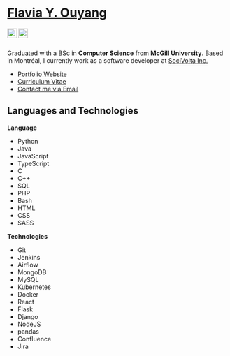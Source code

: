 <h1><a href="https://www.flaviaouyang.com/">Flavia Y. Ouyang</a></h1>

<a href="https://twitter.com/FlaviaOuyang">
  <img align="left" alt="Flavia Ouyang | Twitter" width="22px" src="https://raw.githubusercontent.com/peterthehan/peterthehan/master/assets/twitter.svg" />
</a>
<a href="https://www.linkedin.com/in/flavia-ouyang/">
  <img align="left" alt="Flavia's LinkedIN" width="22px" src="https://raw.githubusercontent.com/peterthehan/peterthehan/master/assets/linkedin.svg" />
</a>
<br /><br />

Graduated with a BSc in **Computer Science** from **McGill University**. Based in Montréal, I currently work as a software developer at <a href="http://www.socivolta.com">SociVolta Inc.</a>
  - <a href="https://flaviaouyang.github.io/portfolio-site/">Portfolio Website</a>
  - <a href="https://github.com/flaviaouyang/portfolio-site/blob/master/src/asset/Flavia_Ouyang_CV.pdf">Curriculum Vitae</a>
  - <a href="mailto:hello@flaviaouyang.com">Contact me via Email</a>


<h2>Languages and Technologies</h2>

**Language**

- Python
- Java
- JavaScript
- TypeScript
- C
- C++
- SQL
- PHP
- Bash
- HTML
- CSS
- SASS

**Technologies**

- Git
- Jenkins
- Airflow
- MongoDB
- MySQL
- Kubernetes
- Docker
- React
- Flask
- Django
- NodeJS
- pandas
- Confluence
- Jira
